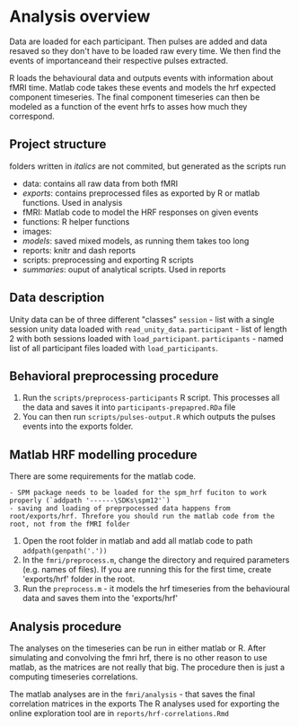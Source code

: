 # Analysis overview

Data are loaded for each participant. Then pulses are added and data resaved so they don't have to be loaded raw every time. We then find the events of importanceand their respective pulses extracted. 

R loads the behavioural data and outputs events with information about fMRI time. Matlab code takes these events and models the hrf expected component timeseries. The final component timeseries can then be modeled as a function of the event hrfs to asses how much they correspond.

## Project structure
folders written in *italics* are not commited, but generated as the scripts run

- data: contains all raw data from both fMRI 
- *exports*: contains preprocessed files as exported by R or matlab functions. Used in analysis
- fMRI: Matlab code to model the HRF responses on given events
- functions: R helper functions
- images: 
- *models*: saved mixed models, as running them takes too long
- reports: knitr and dash reports 
- scripts: preprocessing and exporting R scripts
- *summaries*: ouput of analytical scripts. Used in reports

## Data description

Unity data can be of three different "classes"
`session` - list with a single session unity data loaded with `read_unity_data`.
`participant` - list of length 2 with both sessions loaded with `load_participant`.
`participants` - named list of all participant files loaded with `load_participants`.

## Behavioral preprocessing procedure
1. Run the `scripts/preprocess-participants` R script. This processes all the data and saves it into `participants-prepapred.RDa` file
2. You can then run `scripts/pulses-output.R` which outputs the pulses events into the exports folder.

## Matlab HRF modelling procedure
There are some requirements for the matlab code. 

    - SPM package needs to be loaded for the spm_hrf fuciton to work properly (`addpath '------\SDKs\spm12'`)
    - saving and loading of preprpocessed data happens from root/exports/hrf. Threfore you should run the matlab code from the root, not from the fMRI folder
    
1. Open the root folder in matlab and add all matlab code to path `addpath(genpath('.'))`
2. In the `fmri/preprocess.m`, change the directory and required parameters (e.g. names of files). If you are running this for the first time, create 'exports/hrf' folder in the root.
3. Run the `preprocess.m` - it models the hrf timeseries from the behavioural data and saves them into the 'exports/hrf'

## Analysis procedure
The analyses on the timeseries can be run in either matlab or R. After simulating and convolving the fmri hrf, there is no other reason to use matlab, as the matrices are not really that big. The procedure then is just a computing timeseries correlations.

The matlab analyses are in the `fmri/analysis` - that saves the final correlation matrices in the exports
The R analyses used for exporting the online exploration tool are in `reports/hrf-correlations.Rmd`
